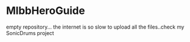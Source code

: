 # MlbbHeroGuide
empty repository...
the internet is so slow to upload all the files..check my SonicDrums project
